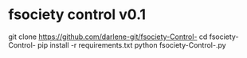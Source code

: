 # fsociety control v0.1
git clone https://github.com/darlene-git/fsociety-Control-
cd fsociety-Control-
pip install -r requirements.txt
python fsociety-Control-.py
